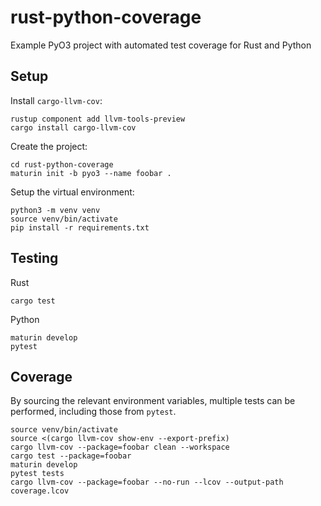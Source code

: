 # rust-python-coverage
Example PyO3 project with automated test coverage for Rust and Python

## Setup

Install `cargo-llvm-cov`:
```
rustup component add llvm-tools-preview
cargo install cargo-llvm-cov
```

Create the project:
```
cd rust-python-coverage
maturin init -b pyo3 --name foobar .
```

Setup the virtual environment:
```
python3 -m venv venv
source venv/bin/activate
pip install -r requirements.txt
```

## Testing

Rust
```
cargo test
```

Python
```
maturin develop
pytest
```

## Coverage

By sourcing the relevant environment variables, multiple tests can be performed,
including those from `pytest`.

```
source venv/bin/activate
source <(cargo llvm-cov show-env --export-prefix)
cargo llvm-cov --package=foobar clean --workspace
cargo test --package=foobar
maturin develop
pytest tests
cargo llvm-cov --package=foobar --no-run --lcov --output-path coverage.lcov
```
